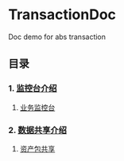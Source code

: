# TransactionDoc
Doc demo for abs transaction

## 目录

### 1. [监控台介绍](./monitor/index.md)
1. [业务监控台](./monitor/busMonitor.md)
### 2. [数据共享介绍](./share/index.md)
1. [资产包共享](./share/assetPackage.md)